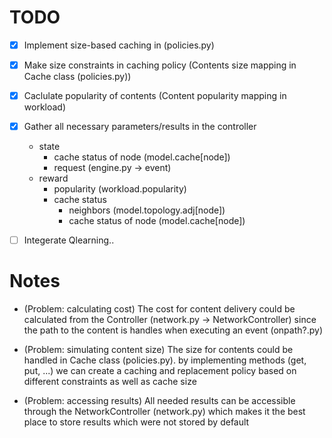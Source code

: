 
# TODO
- [x] Implement size-based caching in (policies.py)
- [x] Make size constraints in caching policy (Contents size mapping in Cache class (policies.py))
- [x] Caclulate popularity of contents (Content popularity mapping in workload)
- [x] Gather all necessary parameters/results in the controller
  - state
    - cache status of node (model.cache\[node]) 
    - request (engine.py -> event)
  - reward
    - popularity (workload.popularity)
    - cache status
      - neighbors (model.topology.adj\[node])
      - cache status of node (model.cache\[node])
- [ ] Integerate Qlearning..


# Notes

- (Problem: calculating cost) The cost for content delivery could be calculated from the Controller  (network.py -> NetworkController) since the path to the content is handles when executing an event (onpath?.py)

- (Problem: simulating content size) The size for contents could be handled in Cache class (policies.py). by implementing methods (get, put, ...) we can create a caching and replacement policy based on different constraints as well as cache size

- (Problem: accessing results) All needed results can be accessible through the NetworkController (network.py) which makes it the best place to store results which were not stored by default

